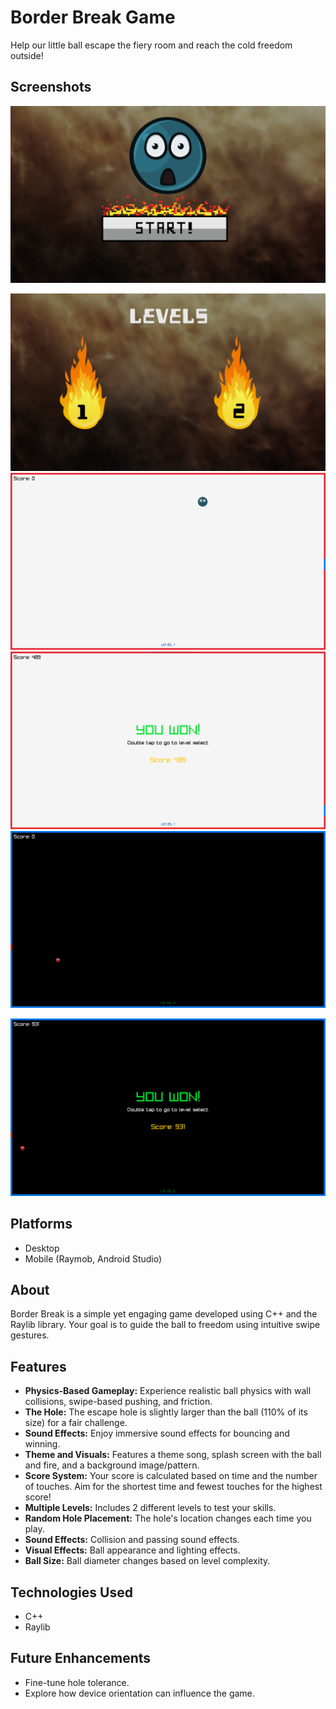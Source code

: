 
# Border Break Game

Help our little ball escape the fiery room and reach the cold freedom outside!

## Screenshots

![Gameplay Image 1](image-2.png)

![alt text](image.png)
![Gameplay Image 2](image-3.png)
![Gameplay Image 3](image-4.png)
![Gameplay Image 4](image-5.png)

![Gameplay Image 5](image-6.png)

## Platforms

*   Desktop
*   Mobile (Raymob, Android Studio)

## About

Border Break is a simple yet engaging game developed using C++ and the Raylib library. Your goal is to guide the ball to freedom using intuitive swipe gestures.

## Features

*   **Physics-Based Gameplay:** Experience realistic ball physics with wall collisions, swipe-based pushing, and friction.
*   **The Hole:** The escape hole is slightly larger than the ball (110% of its size) for a fair challenge.
*   **Sound Effects:** Enjoy immersive sound effects for bouncing and winning.
*   **Theme and Visuals:** Features a theme song, splash screen with the ball and fire, and a background image/pattern.
*   **Score System:** Your score is calculated based on time and the number of touches. Aim for the shortest time and fewest touches for the highest score!
*   **Multiple Levels:** Includes 2 different levels to test your skills.
*   **Random Hole Placement:** The hole's location changes each time you play.
*   **Sound Effects:** Collision and passing sound effects.
*   **Visual Effects:** Ball appearance and lighting effects.
*   **Ball Size:** Ball diameter changes based on level complexity.

## Technologies Used

*   C++
*   Raylib

## Future Enhancements

*   Fine-tune hole tolerance.
*   Explore how device orientation can influence the game.


